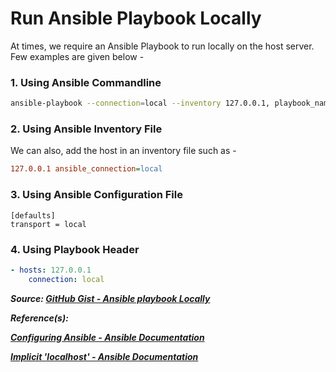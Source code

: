# Run Ansible Playbook Locally

At times, we require an Ansible Playbook to run locally on the host server. Few examples are given below -

### 1. Using Ansible Commandline

```bash
ansible-playbook --connection=local --inventory 127.0.0.1, playbook_name.yml
```

### 2. Using Ansible Inventory File

We can also, add the host in an inventory file such as -

```ini
127.0.0.1 ansible_connection=local
```

### 3. Using Ansible Configuration File

```code
[defaults]
transport = local
```

### 4. Using Playbook Header

```yaml
- hosts: 127.0.0.1
    connection: local
```

**_Source: [GitHub Gist - Ansible playbook Locally](https://gist.github.com/alces/caa3e7e5f46f9595f715f0f55eef65c1)_**

**_Reference(s):_**

**_[Configuring Ansible - Ansible Documentation](https://docs.ansible.com/ansible/latest/installation_guide/intro_configuration.html)_**

**_[Implicit 'localhost' - Ansible Documentation](https://docs.ansible.com/ansible/latest/inventory/implicit_localhost.html)_**

